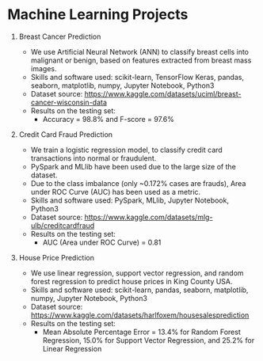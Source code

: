 # Machine Learning Projects

1) Breast Cancer Prediction
    - We use Artificial Neural Network (ANN) to classify breast cells into malignant or benign, based on features extracted from breast mass images.
    - Skills and software used: scikit-learn, TensorFlow Keras, pandas, seaborn, matplotlib, numpy, Jupyter Notebook, Python3
    - Dataset source: https://www.kaggle.com/datasets/uciml/breast-cancer-wisconsin-data
    - Results on the testing set:
        - Accuracy = 98.8% and F-score = 97.6%

2) Credit Card Fraud Prediction
    - We train a logistic regression model, to classify credit card transactions into normal or fraudulent.
    - PySpark and MLlib have been used due to the large size of the dataset.
    - Due to the class imbalance (only ~0.172% cases are frauds), Area under ROC Curve (AUC) has been used as a metric.
    - Skills and software used: PySpark, MLlib, Jupyter Notebook, Python3
    - Dataset source: https://www.kaggle.com/datasets/mlg-ulb/creditcardfraud
    - Results on the testing set: 
        - AUC (Area under ROC Curve) = 0.81

3) House Price Prediction
    - We use linear regression, support vector regression, and random forest regression to predict house prices in King County USA.
    - Skills and software used: scikit-learn, pandas, seaborn, matplotlib, numpy, Jupyter Notebook, Python3
    - Dataset source: https://www.kaggle.com/datasets/harlfoxem/housesalesprediction
    - Results on the testing set:
        - Mean Absolute Percentage Error = 13.4% for Random Forest Regression, 15.0% for Support Vector Regression, and 25.2% for Linear Regression

